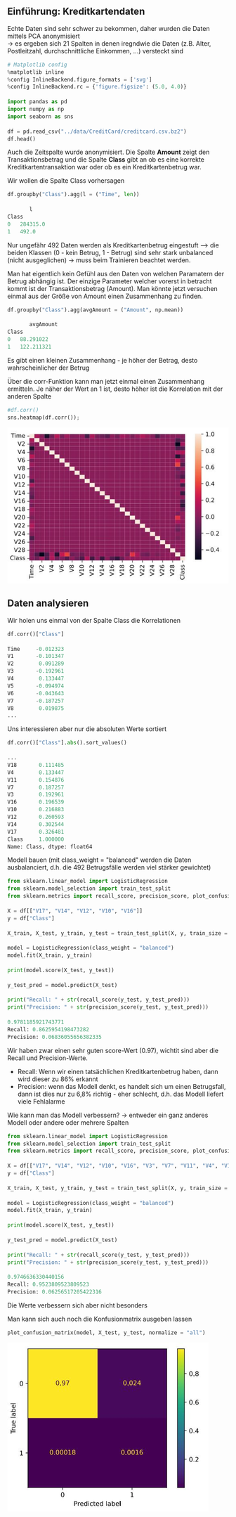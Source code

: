 ## Einführung: Kreditkartendaten

Echte Daten sind sehr schwer zu bekommen, daher wurden die Daten mittels PCA anonymisiert<br>
-> es ergeben sich 21 Spalten in denen iregndwie die Daten (z.B. Alter, Postleitzahl, durchschnittliche Einkommen, ...) versteckt sind

```python
# Matplotlib config
%matplotlib inline
%config InlineBackend.figure_formats = ['svg']
%config InlineBackend.rc = {'figure.figsize': (5.0, 4.0)}

import pandas as pd
import numpy as np
import seaborn as sns

df = pd.read_csv("../data/CreditCard/creditcard.csv.bz2")
df.head()
```

Auch die Zeitspalte wurde anonymisiert. Die Spalte **Amount** zeigt den Transaktionsbetrag und die Spalte **Class** gibt an ob es eine korrekte Kreditkartentransaktion war oder ob es ein Kreditkartenbetrug war.

Wir wollen die Spalte Class vorhersagen

```python
df.groupby("Class").agg(l = ("Time", len))

 	   l
Class 	
0 	284315.0
1 	492.0
```
Nur ungefähr 492 Daten werden als Kreditkartenbetrug eingestuft --> die beiden Klassen (0 - kein Betrug, 1 - Betrug) sind sehr stark unbalanced (nicht ausgeglichen) -> muss beim Trainieren beachtet werden.

Man hat eigentlich kein Gefühl aus den Daten von welchen Paramatern der Betrug abhängig ist. Der einzige Parameter welcher vorerst in betracht kommt ist der Transaktionsbetrag (Amount). Man könnte jetzt versuchen einmal aus der Größe von Amount einen Zusammenhang zu finden.

```python
df.groupby("Class").agg(avgAmount = ("Amount", np.mean))

 	   avgAmount
Class 	
0 	88.291022
1 	122.211321
```
Es gibt einen kleinen Zusammenhang - je höher der Betrag, desto wahrscheinlicher der Betrug

Über die corr-Funktion kann man jetzt einmal einen Zusammenhang ermitteln. Je näher der Wert an 1 ist, desto höher ist die Korrelation mit der anderen Spalte
```python
#df.corr()
sns.heatmap(df.corr());
```
![Heatmap](pictures/Kreditkartenbetrug01.jpg)

## Daten analysieren

Wir holen uns einmal von der Spalte Class die Korrelationen
```python
df.corr()["Class"]

Time     -0.012323
V1       -0.101347
V2        0.091289
V3       -0.192961
V4        0.133447
V5       -0.094974
V6       -0.043643
V7       -0.187257
V8        0.019875
...
```

Uns interessieren aber nur die absoluten Werte sortiert
```python
df.corr()["Class"].abs().sort_values()

...
V18       0.111485
V4        0.133447
V11       0.154876
V7        0.187257
V3        0.192961
V16       0.196539
V10       0.216883
V12       0.260593
V14       0.302544
V17       0.326481
Class     1.000000
Name: Class, dtype: float64
```

Modell bauen (mit class_weight = "balanced" werden die Daten ausbalanciert, d.h. die 492 Betrugsfälle werden viel stärker gewichtet)

```python
from sklearn.linear_model import LogisticRegression
from sklearn.model_selection import train_test_split
from sklearn.metrics import recall_score, precision_score, plot_confusion_matrix

X = df[["V17", "V14", "V12", "V10", "V16"]]
y = df["Class"]

X_train, X_test, y_train, y_test = train_test_split(X, y, train_size = 0.75)

model = LogisticRegression(class_weight = "balanced")
model.fit(X_train, y_train)

print(model.score(X_test, y_test))

y_test_pred = model.predict(X_test)

print("Recall: " + str(recall_score(y_test, y_test_pred)))
print("Precision: " + str(precision_score(y_test, y_test_pred)))

0.9781185921743771
Recall: 0.8625954198473282
Precision: 0.06836055656382335
```

Wir haben zwar einen sehr guten score-Wert (0.97), wichtit sind aber die Recall und Precision-Werte.
- Recall: Wenn wir einen tatsächlichen Kreditkartenbetrug haben, dann wird dieser zu 86% erkannt
- Precision: wenn das Modell denkt, es handelt sich um einen Betrugsfall, dann ist dies nur zu 6,8% richtig - eher schlecht, d.h. das Modell liefert viele Fehlalarme

Wie kann man das Modell verbessern? -> entweder ein ganz anderes Modell oder andere oder mehrere Spalten

```python
from sklearn.linear_model import LogisticRegression
from sklearn.model_selection import train_test_split
from sklearn.metrics import recall_score, precision_score, plot_confusion_matrix

X = df[["V17", "V14", "V12", "V10", "V16", "V3", "V7", "V11", "V4", "V18"]]
y = df["Class"]

X_train, X_test, y_train, y_test = train_test_split(X, y, train_size = 0.75)

model = LogisticRegression(class_weight = "balanced")
model.fit(X_train, y_train)

print(model.score(X_test, y_test))

y_test_pred = model.predict(X_test)

print("Recall: " + str(recall_score(y_test, y_test_pred)))
print("Precision: " + str(precision_score(y_test, y_test_pred)))

0.9746636330440156
Recall: 0.9523809523809523
Precision: 0.06256517205422316
```

Die Werte verbessern sich aber nicht besonders

Man kann sich auch noch die Konfusionmatrix ausgeben lassen
```python
plot_confusion_matrix(model, X_test, y_test, normalize = "all")
```
![Konfusionmatrix](pictures/Kreditkartenbetrug02.jpg)

